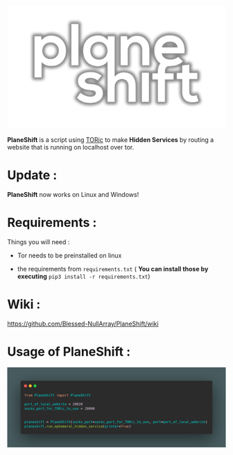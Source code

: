 ![PlaneShift](https://github.com/0xChimra/PlaneShift/blob/master/imgs/planeshift-banner1.png?raw=true)

**PlaneShift** is a script using [TORic](https://github.com/0xChimra/TORic) to make **Hidden Services** by routing a website that is running on localhost over tor.

# Update :

**PlaneShift** now works on Linux and Windows!


# Requirements :

  

Things you will need :

  

* Tor needs to be preinstalled on linux
  

* the requirements from `requirements.txt` (  **You can install those by executing** `pip3 install -r requirements.txt`)

# Wiki :

https://github.com/Blessed-NullArray/PlaneShift/wiki

# Usage of PlaneShift :

![PlaneShift-Carbon](https://github.com/0xChimra/PlaneShift/blob/master/imgs/planeshift-carbon.png?raw=true)
